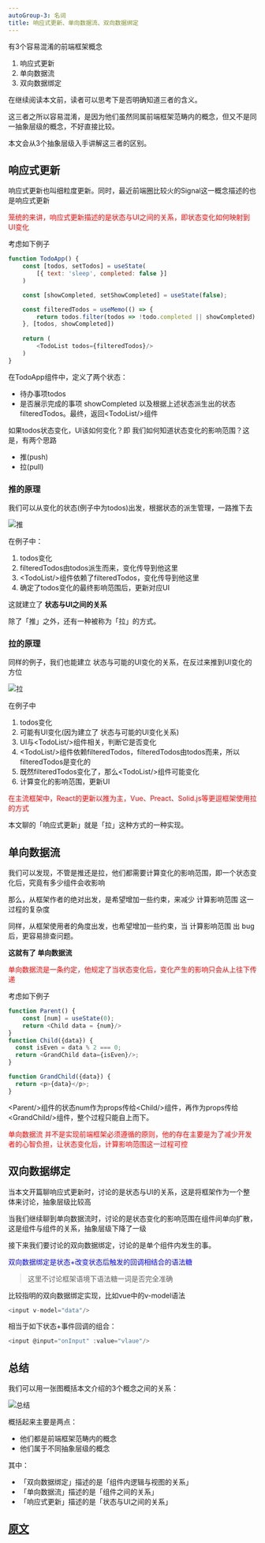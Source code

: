 ```yaml
---
autoGroup-3: 名词
title: 响应式更新、单向数据流、双向数据绑定
---
```

有3个容易混淆的前端框架概念
1. 响应式更新
2. 单向数据流
3. 双向数据绑定

在继续阅读本文前，读者可以思考下是否明确知道三者的含义。

这三者之所以容易混淆，是因为他们虽然同属前端框架范畴内的概念，但又不是同一抽象层级的概念，不好直接比较。

本文会从3个抽象层级入手讲解这三者的区别。

## 响应式更新
响应式更新也叫细粒度更新。同时，最近前端圈比较火的Signal这一概念描述的也是响应式更新

<span style="color: red">笼统的来讲，响应式更新描述的是状态与UI之间的关系，即状态变化如何映射到UI变化</span>

考虑如下例子
```js
function TodoApp() {
    const [todos, setTodos] = useState(
        [{ text: 'sleep', completed: false }]
    )

    const [showCompleted, setShowCompleted] = useState(false);

    const filteredTodos = useMemo(() => {
        return todos.filter(todos => !todo.completed || showCompleted)
    }, [todos, showCompleted])
    
    return (
        <TodoList todos={filteredTodos}/>
    )
}
```
在TodoApp组件中，定义了两个状态：
- 待办事项todos
- 是否展示完成的事项 showCompleted
以及根据上述状态派生出的状态filteredTodos。最终，返回&lt;TodoList/&gt;组件

如果todos状态变化，UI该如何变化？即 我们如何知道状态变化的影响范围？这是，有两个思路
- 推(push)
- 拉(pull)

### 推的原理
我们可以从变化的状态(例子中为todos)出发，根据状态的派生管理，一路推下去

![推](./images/1.png)

在例子中：
1. todos变化
2. filteredTodos由todos派生而来，变化传导到他这里
3. &lt;TodoList/&gt;组件依赖了filteredTodos，变化传导到他这里
4. 确定了todos变化的最终影响范围后，更新对应UI

这就建立了 **状态与UI之间的关系**

除了「推」之外，还有一种被称为「拉」的方式。

### 拉的原理
同样的例子，我们也能建立 状态与可能的UI变化的关系，在反过来推到UI变化的方位

![拉](./images/2.png)

在例子中
1. todos变化
2. 可能有UI变化(因为建立了 状态与可能的UI变化关系)
3. UI与&lt;TodoList/&gt;组件相关，判断它是否变化
4. &lt;TodoList/&gt;组件依赖filteredTodos，filteredTodos由todos而来，所以filteredTodos是变化的
5. 既然filteredTodos变化了，那么&lt;TodoList/&gt;组件可能变化
6. 计算变化的影响范围，更新UI

<span style="color: red">在主流框架中，React的更新以推为主，Vue、Preact、Solid.js等更逗框架使用拉的方式</span>

本文聊的「响应式更新」就是「拉」这种方式的一种实现。

## 单向数据流
我们可以发现，不管是推还是拉，他们都需要计算变化的影响范围，即一个状态变化后，究竟有多少组件会收影响

那么，从框架作者的绝对出发，是希望增加一些约束，来减少 计算影响范围 这一过程的复杂度

同样，从框架使用者的角度出发，也希望增加一些约束，当 计算影响范围 出 bug后，更容易排查问题。

**这就有了 单向数据流**

<span style="color: red">单向数据流是一条约定，他规定了当状态变化后，变化产生的影响只会从上往下传递</span>

考虑如下例子
```js
function Parent() {
    const [num] = useState(0);
    return <Child data = {num}/>
}
function Child({data}) {
  const isEven = data % 2 === 0;
  return <GrandChild data={isEven}/>;
}

function GrandChild({data}) {
  return <p>{data}</p>;
}
```

&lt;Parent/&gt;组件的状态num作为props传给&lt;Child/&gt;组件，再作为props传给&lt;GrandChild/&gt;组件，整个过程只能自上而下。

<span style="color: red">单向数据流 并不是实现前端框架必须遵循的原则，他的存在主要是为了减少开发者的心智负担，让状态变化后，计算影响范围这一过程可控<span>

## 双向数据绑定
当本文开篇聊响应式更新时，讨论的是状态与UI的关系，这是将框架作为一个整体来讨论，抽象层级比较高

当我们继续聊到单向数据流时，讨论的是状态变化的影响范围在组件间单向扩散，这是组件与组件的关系，抽象层级下降了一级

接下来我们要讨论的双向数据绑定，讨论的是单个组件内发生的事。

<span style="color: blue">双向数据绑定是状态+改变状态后触发的回调相结合的语法糖</span>

> 这里不讨论框架语境下语法糖一词是否完全准确

比较指明的双向数据绑定实现，比如vue中的v-model语法
```js
<input v-model="data"/>
```
相当于如下状态+事件回调的组合：
```js
<input @input="onInput" :value="vlaue"/>
```

## 总结
我们可以用一张图概括本文介绍的3个概念之间的关系：

![总结](./images/3.png)

概括起来主要是两点：

- 他们都是前端框架范畴内的概念
- 他们属于不同抽象层级的概念

其中：

- 「双向数据绑定」描述的是「组件内逻辑与视图的关系」
- 「单向数据流」描述的是「组件之间的关系」
- 「响应式更新」描述的是「状态与UI之间的关系」






























## [原文](https://mp.weixin.qq.com/s/SEquFWzQyDiFtHq_thvXlA)